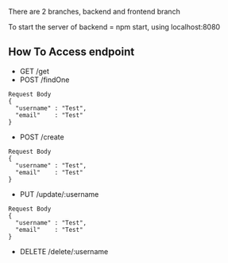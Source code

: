 There are 2 branches, backend and frontend branch

To start the server of backend = npm start, using localhost:8080

How To Access endpoint
---
- GET /get
- POST /findOne
````
Request Body
{
  "username" : "Test",
  "email"    : "Test"
}
````
- POST /create
````
Request Body
{
  "username" : "Test",
  "email"    : "Test"
}
````
- PUT /update/:username
````
Request Body
{
  "username" : "Test",
  "email"    : "Test"
}
````
- DELETE /delete/:username
